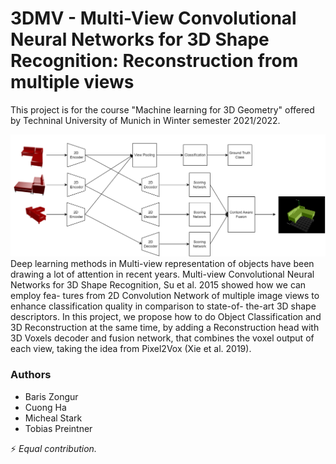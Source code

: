 # 3DMV - Multi-View Convolutional Neural Networks for 3D Shape Recognition: Reconstruction from multiple views
This project is for the course "Machine learning for 3D Geometry" offered by Techninal University of Munich in Winter semester 2021/2022.

![Screenshot](mvcnn_rec/images/Model_3dia_proposal_images.png)
Deep learning methods in Multi-view representation of objects have been drawing a lot of attention in recent years. Multi-view Convolutional Neural Networks for 3D Shape Recognition, Su et al. 2015 showed how we can employ fea- tures from 2D Convolution Network of multiple image views to enhance classification quality in comparison to state-of- the-art 3D shape descriptors. In this project, we propose how to do Object Classification and 3D Reconstruction at the same time, by adding a Reconstruction head with 3D Voxels decoder and fusion network, that combines the voxel output of each view, taking the idea from Pixel2Vox (Xie et al. 2019).

### Authors
* Baris Zongur
* Cuong Ha
* Micheal Stark
* Tobias Preintner

:zap: <em>Equal contribution.</em>
